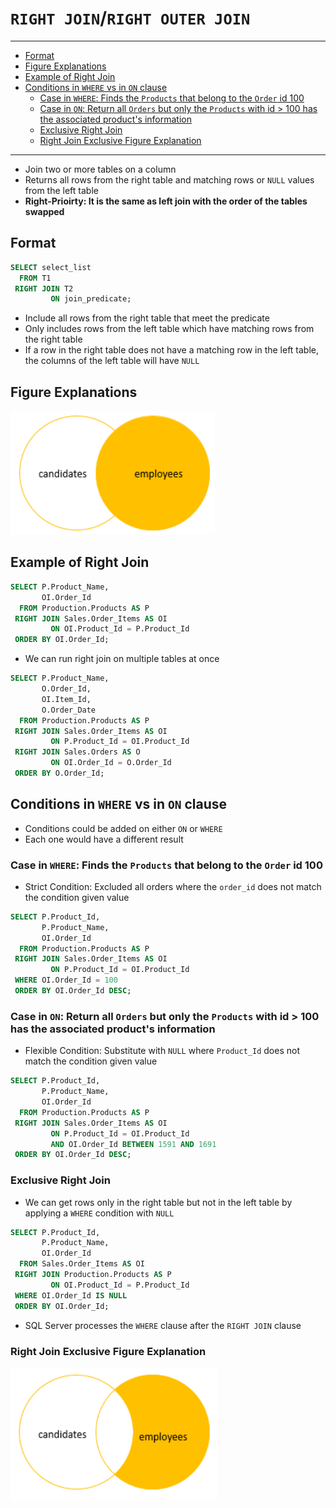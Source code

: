# `RIGHT JOIN`/`RIGHT OUTER JOIN`

---

- [Format](#format)
- [Figure Explanations](#figure-explanations)
- [Example of Right Join](#example-of-right-join)
- [Conditions in `WHERE` vs in `ON` clause](#conditions-in-where-vs-in-on-clause)
  - [Case in `WHERE`: Finds the `Products` that belong to the `Order` id 100](#case-in-where-finds-the-products-that-belong-to-the-order-id-100)
  - [Case in `ON`: Return all `Orders` but only the `Products` with id \> 100 has the associated product's information](#case-in-on-return-all-orders-but-only-the-products-with-id--100-has-the-associated-products-information)
  - [Exclusive Right Join](#exclusive-right-join)
  - [Right Join Exclusive Figure Explanation](#right-join-exclusive-figure-explanation)

---

- Join two or more tables on a column
- Returns all rows from the right table and matching rows or `NULL` values from the left table
- **Right-Prioirty: It is the same as left join with the order of the tables swapped**

## Format

```sql
SELECT select_list
  FROM T1
 RIGHT JOIN T2
         ON join_predicate;
```

- Include all rows from the right table that meet the predicate
- Only includes rows from the left table which have matching rows from the right table
- If a row in the right table does not have a matching row in the left table, the columns of the left table will have `NULL`

## Figure Explanations

<img src="../../figures/venn-diagram-right-join.png">

## Example of Right Join

```sql
SELECT P.Product_Name,
       OI.Order_Id
  FROM Production.Products AS P
 RIGHT JOIN Sales.Order_Items AS OI
         ON OI.Product_Id = P.Product_Id
 ORDER BY OI.Order_Id;
```

- We can run right join on multiple tables at once

```sql
SELECT P.Product_Name,
       O.Order_Id,
       OI.Item_Id,
       O.Order_Date
  FROM Production.Products AS P
 RIGHT JOIN Sales.Order_Items AS OI
         ON P.Product_Id = OI.Product_Id
 RIGHT JOIN Sales.Orders AS O
         ON OI.Order_Id = O.Order_Id
 ORDER BY O.Order_Id;
```

## Conditions in `WHERE` vs in `ON` clause

- Conditions could be added on either `ON` or `WHERE`
- Each one would have a different result

### Case in `WHERE`: Finds the `Products` that belong to the `Order` id 100

- Strict Condition: Excluded all orders where the `order_id` does not match the condition given value

```sql
SELECT P.Product_Id,
       P.Product_Name,
       OI.Order_Id
  FROM Production.Products AS P
 RIGHT JOIN Sales.Order_Items AS OI
         ON P.Product_Id = OI.Product_Id
 WHERE OI.Order_Id = 100
 ORDER BY OI.Order_Id DESC;
```

### Case in `ON`: Return all `Orders` but only the `Products` with id > 100 has the associated product's information

- Flexible Condition: Substitute with `NULL` where `Product_Id` does not match the condition given value

```sql
SELECT P.Product_Id,
       P.Product_Name,
       OI.Order_Id
  FROM Production.Products AS P
 RIGHT JOIN Sales.Order_Items AS OI
         ON P.Product_Id = OI.Product_Id
         AND OI.Order_Id BETWEEN 1591 AND 1691
 ORDER BY OI.Order_Id DESC;
```

### Exclusive Right Join

- We can get rows only in the right table but not in the left table by applying a `WHERE` condition with `NULL`

```sql
SELECT P.Product_Id,
       P.Product_Name,
       OI.Order_Id
  FROM Sales.Order_Items AS OI
 RIGHT JOIN Production.Products AS P
         ON OI.Product_Id = P.Product_Id
 WHERE OI.Order_Id IS NULL
 ORDER BY OI.Order_Id;
```

- SQL Server processes the `WHERE` clause after the `RIGHT JOIN` clause

### Right Join Exclusive Figure Explanation

<img src="../../figures/venn-diagram-exclusive-right-join.png">
